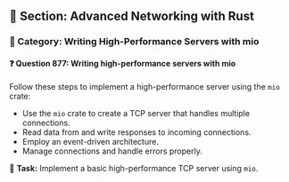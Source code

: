 ## 📘 Section: Advanced Networking with Rust  
### 🔹 Category: Writing High-Performance Servers with mio  
#### ❓ Question 877: Writing high-performance servers with mio

Follow these steps to implement a high-performance server using the `mio` crate:

- Use the `mio` crate to create a TCP server that handles multiple connections.
- Read data from and write responses to incoming connections.
- Employ an event-driven architecture.
- Manage connections and handle errors properly.

🔧 **Task:** Implement a basic high-performance TCP server using `mio`.
